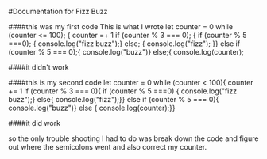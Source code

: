 #Documentation for Fizz Buzz 

####this was my first code
This is what I wrote
let counter = 0 
while (counter <= 100); {
  counter =+ 1
  if (counter % 3 === 0); {
    if (counter % 5 ===0); {
      console.log("fizz buzz");}
    else; {
      console.log("fizz"); }}
  else if (counter % 5 === 0);{
    console.log("buzz")}
  else;{ 
    console.log(counter); 
 
####it didn't work

####this is my second code 
let counter = 0 
while (counter < 100){
counter += 1
   if (counter % 3 === 0){
      if (counter % 5 ===0) {
         console.log("fizz buzz");}
      else{ 
         console.log("fizz");}}
    else if (counter % 5 === 0){
    console.log("buzz")}
  else {
    console.log(counter);}}
	
####it did work 

so the only trouble shooting I had to do was break down the code and figure out where the semicolons went 
and also correct my counter. 
